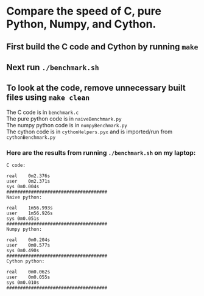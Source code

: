 # Compare the speed of C, pure Python, Numpy, and Cython.

## First build the C code and Cython by running `make`
## Next run `./benchmark.sh`
## To look at the code, remove unnecessary built files using `make clean`

The C code is in `benchmark.c`<br>
The pure python code is in `naiveBenchmark.py`<br>
The numpy python code is in `numpyBenchmark.py`<br>
The cython code is in `cythonHelpers.pyx` and is imported/run from `cythonBenchmark.py`


### Here are the results from running `./benchmark.sh` on my laptop:
```
C code: 

real	0m2.376s
user	0m2.371s
sys	0m0.004s
#####################################
Naive python: 

real	1m56.993s
user	1m56.926s
sys	0m0.051s
#####################################
Numpy python: 

real	0m0.204s
user	0m0.577s
sys	0m0.490s
#####################################
Cython python: 

real	0m0.062s
user	0m0.055s
sys	0m0.010s
#####################################
```
